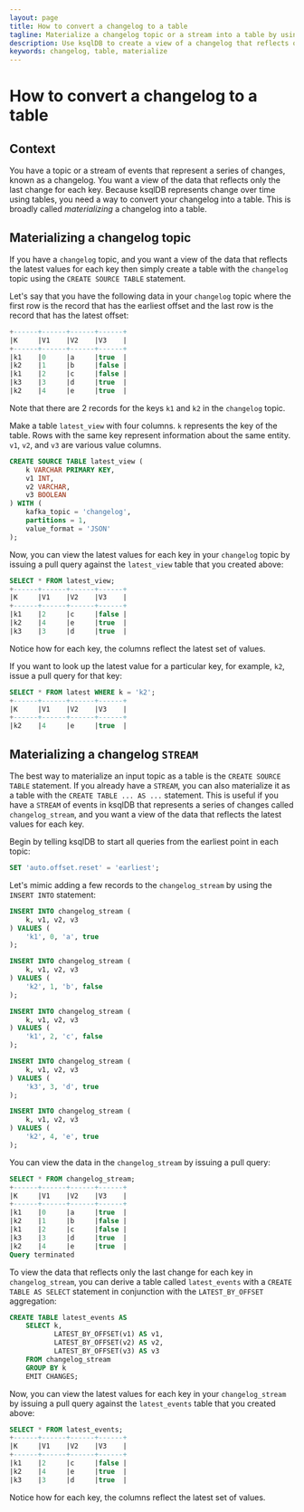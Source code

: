 ```yaml
---
layout: page
title: How to convert a changelog to a table 
tagline: Materialize a changelog topic or a stream into a table by using ksqlDB
description: Use ksqlDB to create a view of a changelog that reflects only the last change for each key
keywords: changelog, table, materialize
---
```


<script type="text/javascript">
        window.location = 'https://docs.confluent.io/platform/current/ksqldb/how-to-guides/convert-changelog-to-table.html';
</script>

# How to convert a changelog to a table

## Context

You have a topic or a stream of events that represent a series of changes, known as a changelog. You want a view of the data that reflects only the last change for each key. Because ksqlDB represents change over time using tables, you need a way to convert your changelog into a table. This is broadly called *materializing* a changelog into a table.

## Materializing a changelog topic

If you have a `changelog` topic, and you want a view of the data that reflects the latest values for each key then simply create a table with the `changelog` topic using the `CREATE SOURCE TABLE` statement.

Let's say that you have the following data in your `changelog` topic where the first row is the record that has the earliest offset and the last row is the record that has the latest offset:
```sql
+------+------+------+------+
|K     |V1    |V2    |V3    |
+------+------+------+------+
|k1    |0     |a     |true  |
|k2    |1     |b     |false |
|k1    |2     |c     |false |
|k3    |3     |d     |true  |
|k2    |4     |e     |true  |
```
Note that there are 2 records for the keys `k1` and `k2` in the `changelog` topic.

Make a table `latest_view` with four columns. `k` represents the key of the table. Rows with the same key represent information about the same entity. `v1`, `v2`, and `v3` are various value columns.
```sql
CREATE SOURCE TABLE latest_view (
    k VARCHAR PRIMARY KEY,
    v1 INT,
    v2 VARCHAR,
    v3 BOOLEAN
) WITH (
    kafka_topic = 'changelog',
    partitions = 1,
    value_format = 'JSON'
);
```

Now, you can view the latest values for each key in your `changelog` topic by issuing a pull query against the `latest_view` table that you created above:
```sql
SELECT * FROM latest_view;
+------+------+------+------+
|K     |V1    |V2    |V3    |
+------+------+------+------+
|k1    |2     |c     |false |
|k2    |4     |e     |true  |
|k3    |3     |d     |true  |
```

Notice how for each key, the columns reflect the latest set of values.

If you want to look up the latest value for a particular key, for example, `k2`, issue a pull query for that key:
```sql
SELECT * FROM latest WHERE k = 'k2';
+------+------+------+------+
|K     |V1    |V2    |V3    |
+------+------+------+------+
|k2    |4     |e     |true  |
```


## Materializing a changelog `STREAM`

The best way to materialize an input topic as a table is the `CREATE SOURCE TABLE` statement. If you already have a `STREAM`, you can also materialize it as a table with the `CREATE TABLE ... AS ...` statement. This is useful if you have a `STREAM` of events in ksqlDB that represents a series of changes called `changelog_stream`, and you want a view of the data that reflects the latest values for each key. 

Begin by telling ksqlDB to start all queries from the earliest point in each topic:
```sql
SET 'auto.offset.reset' = 'earliest';
```

Let's mimic adding a few records to the `changelog_stream` by using the `INSERT INTO` statement:
```sql
INSERT INTO changelog_stream (
    k, v1, v2, v3
) VALUES (
    'k1', 0, 'a', true
);

INSERT INTO changelog_stream (
    k, v1, v2, v3
) VALUES (
    'k2', 1, 'b', false
);

INSERT INTO changelog_stream (
    k, v1, v2, v3
) VALUES (
    'k1', 2, 'c', false
);

INSERT INTO changelog_stream (
    k, v1, v2, v3
) VALUES (
    'k3', 3, 'd', true
);

INSERT INTO changelog_stream (
    k, v1, v2, v3
) VALUES (
    'k2', 4, 'e', true
);
```

You can view the data in the `changelog_stream` by issuing a pull query:
```sql
SELECT * FROM changelog_stream;
+------+------+------+------+
|K     |V1    |V2    |V3    |
+------+------+------+------+
|k1    |0     |a     |true  |
|k2    |1     |b     |false |
|k1    |2     |c     |false |
|k3    |3     |d     |true  |
|k2    |4     |e     |true  |
Query terminated
```

To view the data that reflects only the last change for each key in `changelog_stream`, you can derive a table called `latest_events` with a `CREATE TABLE AS SELECT` statement in conjunction with the `LATEST_BY_OFFSET` aggregation:
```sql
CREATE TABLE latest_events AS
    SELECT k,
           LATEST_BY_OFFSET(v1) AS v1,
           LATEST_BY_OFFSET(v2) AS v2,
           LATEST_BY_OFFSET(v3) AS v3
    FROM changelog_stream
    GROUP BY k
    EMIT CHANGES;
```

Now, you can view the latest values for each key in your `changelog_stream` by issuing a pull query against the `latest_events` table that you created above:
```sql
SELECT * FROM latest_events;
+------+------+------+------+
|K     |V1    |V2    |V3    |
+------+------+------+------+
|k1    |2     |c     |false |
|k2    |4     |e     |true  |
|k3    |3     |d     |true  |
```

Notice how for each key, the columns reflect the latest set of values.
